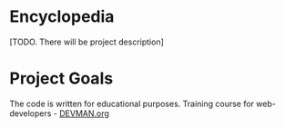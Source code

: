 # Encyclopedia

[TODO. There will be project description]

# Project Goals

The code is written for educational purposes. Training course for web-developers - [DEVMAN.org](https://devman.org)
